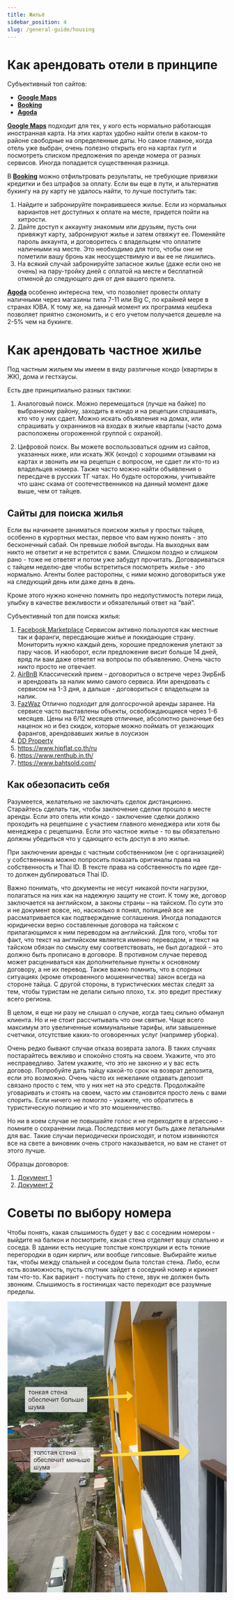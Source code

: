 ```yaml
---
title: Жильё
sidebar_position: 4
slug: /general-guide/housing
---
```



# Как арендовать отели в принципе

Субъективный топ сайтов:
- [**Google Maps**](https://www.google.com/maps/)
- [**Booking**](https://www.booking.com/)
- [**Agoda**](https://www.agoda.com/)

[**Google Maps**](https://www.google.com/maps/) подходит для тех, у кого есть нормально работающая иностранная карта. На этих картах удобно найти отели в каком-то районе свободные на определенные даты. Но самое главное, когда отель уже выбран, очень полезно открыть его на картах гугл и посмотреть списком предложения по аренде номера от разных сервисов. Иногда попадается существенная разница.

В [**Booking**](https://www.booking.com/) можно отфильтровать результаты, не требующие привязки кредитки и без штрафов за оплату. Если вы еще в пути, и альтернатив букингу на ру карту не удалось найти, то лучше поступить так:
1. Найдите и забронируйте понравившееся жилье. Если из нормальных вариантов нет доступных к оплате на месте, придется пойти на хитрости.
2. Дайте доступ к аккаунту знакомым или друзьям, пусть они привяжут карту, забронируют жилье и затем отвяжут ее. Поменяйте пароль аккаунта, и договоритесь с владельцем что оплатите наличными на месте. Это необходимо для того, чтобы они не пометили вашу бронь как неосуществимую и вы ее не лишились.
3. На всякий случай забронируйте запасное жилье (даже если оно не очень) на пару-тройку дней с оплатой на месте и бесплатной отменой до следующего дня от дня вашего прилета. 

[**Agoda**](https://www.agoda.com/) особенно интересна тем, что позволяет провести оплату наличными через магазины типа 7-11 или Big C, по крайней мере в странах ЮВА. К тому же, на данный момент их программа кешбека позволяет приятно сэкономить, и с его учетом получается дешевле на 2-5% чем на букинге.

# Как арендовать частное жилье

Под частным жильем мы имеем в виду различные кондо (квартиры в ЖК), дома и гестхаусы.

Есть две принципиально разных тактики:
1. Аналоговый поиск.
Можно перемещаться (лучше на байке) по выбранному району, заходить в кондо и на рецепции спрашивать, кто что у них сдает. Можно искать объявления на домах, или спрашивать у охранников на входах в жилые кварталы (часто дома расположены огороженной группой с охраной). 

2. Цифровой поиск.
Вы можете воспользоваться одним из сайтов, указанных ниже, или искать ЖК (кондо) с хорошими отзывами на картах и звонить им на рецепшн с вопросом, не сдает ли кто-то из владельцев номера.
Также часто можно найти объявления о пересдаче в русских ТГ чатах. Но будьте осторожны, учитывайте что шанс скама от соотечественников на данный момент даже выше, чем от тайцев.

## Сайты для поиска жилья

Если вы начинаете заниматься поиском жилья у простых тайцев, особенно в курортных местах, первое что вам нужно понять - это бесконечный сабай. Он превыше любой выгоды. На выходных вам никто не ответит и не встретится с вами. Слишком поздно и слишком рано - тоже не ответят и потом уже забудут прочитать. Договариваться с тайцем неделю-две чтобы встретиться посмотреть жилье - это нормально. Агенты более расторопны, с ними можно договориться уже на следующий день или даже день в день.

Кроме этого нужно конечно помнить про недопустимость потери лица, улыбку в качестве вежливости и обязательный ответ на “вай”.

Субъективный топ для поиска жилья:
1. [Facebook Marketplace](https://www.fb.com/marketplace) Сервисом активно пользуются как местные так и фаранги, пересдающие жилье и покидающие страну. Мониторить нужно каждый день, хорошие предложения улетают за пару часов. И наоборот, если предложение висит больше 14 дней, вряд ли вам даже ответят на вопросы по объявлению. Очень часто никто просто не отвечает. 
2. [AirBnB](https://www.airbnb.ru/) Классический прием - договориться о встрече через ЭирБнБ и арендовать за налик мимо самого сервиса. Или арендовать с сервисом на 1-3 дня, а дальше - договориться с владельцем за налик.
3. [FazWaz](https://www.fazwaz.com/rent) Отлично подходит для долгосрочной аренды заранее. На сервисе часто выставлены объекты, освобождающиеся через 1-6 месяцев. Цены на 6/12 месяцев отличные, абсолютно рыночные без наценок но и без скидок, которые можно поймать от уезжающих фарангов, арендовавших жилье в лоусизон
4. [DD Property](https://www.ddproperty.com)
5. https://www.hipflat.co.th/ru
6. https://www.renthub.in.th/
7. https://www.bahtsold.com/ 

## Как обезопасить себя

Разумеется, желательно не заключать сделок дистанционно. Старайтесь сделать так, чтобы заключение сделки прошло в месте аренды. Если это отель или кондо - заключение сделки должно проходить на рецепшине с участием главного менеджера или хотя бы менеджера с рецепшина. Если это частное жилье - то вы обязательно должны убедиться что у сдающего есть доступ в это жилье. 

При заключении аренды с частным собственником (не с организацией) у собственника можно попросить показать оригиналы права на собственность и Thai ID. В тексте права на собственность по идее где-то должен дублироваться Thai ID. 

Важно понимать, что документы не несут никакой почти нагрузки, полагаться на них как на надежную защиту не стоит. К тому же, договор заключается на английском, а законы страны – на тайском. По сути это и не документ вовсе, но, насколько я понял, полицией все же рассматривается как подтверждение соглашения. Иногда попадаются юридически верно составленные договора на тайском с прилагающимся к ним переводом на английский. Для того, чтобы тот факт, что текст на английском является именно переводом, и текст на тайском обязан по смыслу ему соответствовать, не был догадкой - это должно быть прописано в договоре. В противном случае перевод может расцениваться как дополнительные пункты к основному договору, а не их перевод. 
Также важно помнить, что в спорных ситуациях (кроме откровенного мошенничества) закон всегда на стороне тайца. С другой стороны, в туристических местах следят за тем, чтобы туристам не делали сильно плохо, т.к. это вредит престижу всего региона. 

В целом, я еще ни разу не слышал о случае, когда таец сильно обманул клиента. Но и не стоит рассчитывать что они святые. Чаще всего максимум это увеличенные коммунальные тарифы, или завышенные счетчики, отсутствие каких-то оговоренных услуг (например уборка). 

Очень редко бывают случаи отказа возврата залога. В таких случаях постарайтесь вежливо и спокойно стоять на своем. Укажите, что это несправедливо. Затем укажите, что это не законно и у вас есть договор. Попробуйте дать тайцу какой-то срок на возврат депозита, если это возможно. Очень часто их нежелание отдавать депозит связано просто с тем, что у них нет на это средств. Продолжайте уговаривать и стоять на своем, часто им становится просто лень с вами спорить. Если ничего не помогло - укажите, что обратитесь в туристическую полицию и что это мошенничество.

Но ни в коем случае не повышайте голос и не переходите в агрессию - помните о сохранении лица. Последствия могут быть даже летальными для вас. Такие случаи периодически происходят, и потом извиняются все на свете а виновник очень строго наказывается, но вам не станет от этого лучше.

Образцы договоров:
1. [Документ 1](../../static/pdf/Clean_Agreement_Contract.pdf)
2. [Документ 2](../../static/pdf/Draft_contract.pdf)

# Советы по выбору номера

Чтобы понять, какая слышимость будет у вас с соседним номером -  выйдите на балкон и посмотрите, какая стена отделяет вашу спальню и соседа. В здании есть несущие толстые конструкции и есть тонкие перегородки в один кирпич, или вообще гипсовые. Выбирайте жилье так, чтобы между спальней и соседом была толстая стена. Либо, если есть возможность, пусть спутник зайдет в соседний номер и крикнет там что-то. Как вариант - постучать по стене, звук не должен быть звонким. Слышимость в гостиницах часто переходит все разумные пределы. 

![advice_on_choosing_housing](../../static/img/photo_2023-02-16_20-33-03.jpg)

